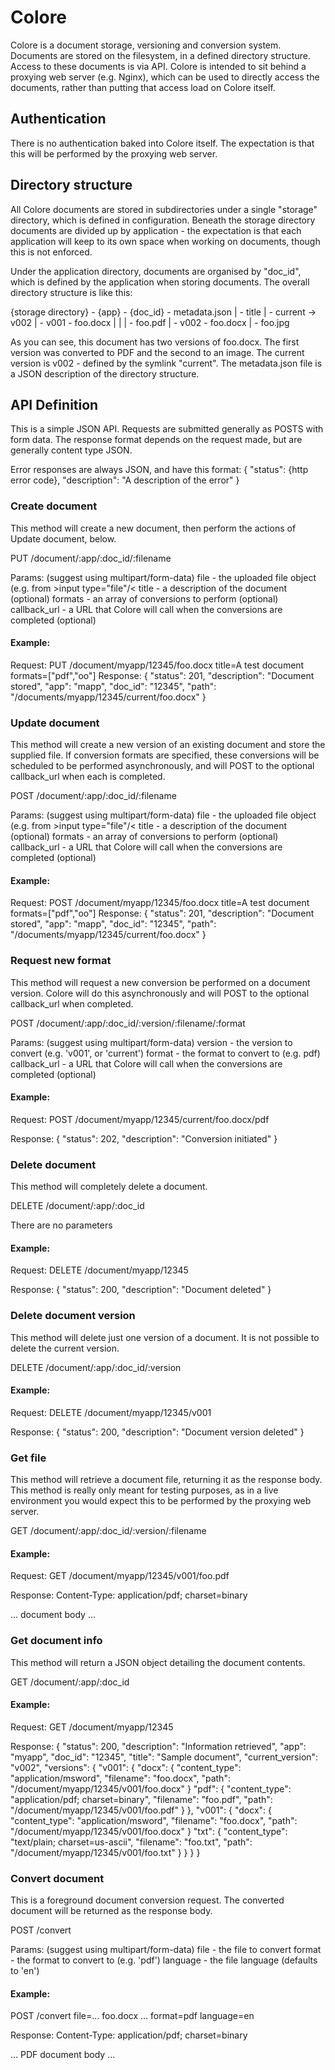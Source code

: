 Colore
======

Colore is a document storage, versioning and conversion system. Documents are stored on the filesystem, in a defined directory structure. Access to these documents is via API. Colore is intended to sit behind a proxying web server (e.g. Nginx), which can be used to directly access the documents, rather than putting that access load on Colore itself.

## Authentication

There is no authentication baked into Colore itself. The expectation is that this will be performed by the proxying web server.

## Directory structure

All Colore documents are stored in subdirectories under a single "storage" directory, which is defined in configuration. Beneath the storage directory documents are divided up by application - the expectation is that each application will keep to its own space when working on documents, though this is not enforced.

Under the application directory, documents are organised by "doc_id", which is defined by the application when storing documents. The overall directory structure is like this:

  {storage directory} - {app} - {doc_id} - metadata.json
                                         |
                                         - title
                                         |
                                         - current -> v002
                                         |
                                         - v001 - foo.docx
                                         |      |
                                         |      - foo.pdf
                                         |
                                         - v002 - foo.docx
                                                |
                                                - foo.jpg


As you can see, this document has two versions of foo.docx. The first version was converted to PDF and the second to an image. The current version is v002 - defined by the symlink "current". The metadata.json file is a JSON description of the directory structure.

API Definition
--------------

This is a simple JSON API. Requests are submitted generally as POSTS with form data. The response format depends on the request made, but are generally content type JSON.

Error responses are always JSON, and have this format:
{
  "status": {http error code},
  "description": "A description of the error"
}

### Create document

This method will create a new document, then perform the actions of Update document, below.

PUT /document/:app/:doc_id/:filename

Params: (suggest using multipart/form-data)
  file         - the uploaded file object (e.g. from &gt;input type="file"/&lt;
  title        - a description of the document (optional)
  formats      - an array of conversions to perform (optional)
  callback_url - a URL that Colore will call when the conversions are completed (optional)

#### Example:
Request:
  PUT /document/myapp/12345/foo.docx
    title=A test document
    formats=["pdf","oo"]
Response:
  {
    "status": 201,
    "description": "Document stored",
    "app": "mapp",
    "doc_id": "12345",
    "path": "/documents/myapp/12345/current/foo.docx"
  }

### Update document

This method will create a new version of an existing document and store the supplied file. If conversion formats are specified, these conversions will be scheduled to be performed asynchronously, and will POST to the optional callback_url when each is completed.

POST /document/:app/:doc_id/:filename

Params: (suggest using multipart/form-data)
  file         - the uploaded file object (e.g. from &gt;input type="file"/&lt;
  title        - a description of the document (optional)
  formats      - an array of conversions to perform (optional)
  callback_url - a URL that Colore will call when the conversions are completed (optional)

#### Example:
Request:
  POST /document/myapp/12345/foo.docx
    title=A test document
    formats=["pdf","oo"]
Response:
  {
    "status": 201,
    "description": "Document stored",
    "app": "mapp",
    "doc_id": "12345",
    "path": "/documents/myapp/12345/current/foo.docx"
  }

### Request new format

This method will request a new conversion be performed on a document version. Colore will do this asynchronously and will POST to the optional callback_url when completed.

POST /document/:app/:doc_id/:version/:filename/:format

Params: (suggest using multipart/form-data)
  version      - the version to convert (e.g. 'v001', or 'current')
  format       - the format to convert to (e.g. pdf)
  callback_url - a URL that Colore will call when the conversions are completed (optional)

#### Example:
Request:
  POST /document/myapp/12345/current/foo.docx/pdf

Response:
  {
    "status": 202,
    "description": "Conversion initiated"
  }

### Delete document

This method will completely delete a document.

DELETE /document/:app/:doc_id

There are no parameters

#### Example:
Request:
  DELETE /document/myapp/12345

Response:
  {
    "status": 200,
    "description": "Document deleted"
  }

### Delete document version

This method will delete just one version of a document. It is not possible to delete the current version.

DELETE /document/:app/:doc_id/:version

#### Example:
Request:
  DELETE /document/myapp/12345/v001

Response:
  {
    "status": 200,
    "description": "Document version deleted"
  }

### Get file

This method will retrieve a document file, returning it as the response body. This method is really only meant for testing purposes, as in a live environment you would expect this to be performed by the proxying web server.

GET /document/:app/:doc_id/:version/:filename

#### Example:
Request:
  GET /document/myapp/12345/v001/foo.pdf

Response:
  Content-Type: application/pdf; charset=binary

  ... document body ...

### Get document info

This method will return a JSON object detailing the document contents.

GET /document/:app/:doc_id

#### Example:
Request:
  GET /document/myapp/12345

Response:
  {
    "status": 200,
    "description": "Information retrieved",
    "app": "myapp",
    "doc_id": "12345",
    "title": "Sample document",
    "current_version": "v002",
    "versions": {
      "v001": {
        "docx": {
          "content_type": "application/msword",
          "filename": "foo.docx",
          "path": "/document/myapp/12345/v001/foo.docx"
        }
        "pdf": {
          "content_type": "application/pdf; charset=binary",
          "filename": "foo.pdf",
          "path": "/document/myapp/12345/v001/foo.pdf"
        }
      },
      "v001": {
        "docx": {
          "content_type": "application/msword",
          "filename": "foo.docx",
          "path": "/document/myapp/12345/v001/foo.docx"
        }
        "txt": {
          "content_type": "text/plain; charset=us-ascii",
          "filename": "foo.txt",
          "path": "/document/myapp/12345/v001/foo.txt"
        }
      }
    }
  }

### Convert document

This is a foreground document conversion request. The converted document will be returned as the response body.

POST /convert

Params: (suggest using multipart/form-data)
  file      - the file to convert
  format    - the format to convert to (e.g. 'pdf')
  language  - the file language (defaults to 'en')

#### Example:

POST /convert
  file=... foo.docx ...
  format=pdf
  language=en

Response:
  Content-Type: application/pdf; charset=binary

  ... PDF document body ...
